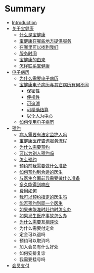 # Summary

* [Introduction](README.md)
* [关于宝健康](chapter1.md)
  * [什么是宝健康](chapter1/bao-jian-kang.md)
  * [宝健康在哪些地方提供服务](chapter1/bao-jian-kang-zai-na-xie-di-fang-ti-gong-fu-wu.md)
  * [在哪里可以找到我们](chapter1/zai-na-li-ke-yi-zhao-dao-wo-men.md)
  * [服务时间](chapter1/fu-wu-shi-jian.md)
  * [宝健康的由来](chapter1/bao-jian-kang-de-you-lai.md)
  * [怎样联系宝健康](chapter1/zen-yang-lian-xi-bao-jian-kang.md)
* [电子病历](dian-zi-bing-li.md)
  * [为什么需要电子病历](dian-zi-bing-li/wei-shi-yao-xu-yao-ge-ren-dian-zi-bing-li.md)
  * [宝健康电子病历与其它病历有何不同](dian-zi-bing-li/bao-jian-kang-dian-zi-bing-li-de-te-dian.md)
    * 保密性
    * [便携性](dian-zi-bing-li/bao-jian-kang-dian-zi-bing-li-de-te-dian/bian-xi-xing.md)
    * [可追溯](dian-zi-bing-li/bao-jian-kang-dian-zi-bing-li-de-te-dian/ke-zhui-su.md)
    * [可精确结算](dian-zi-bing-li/bao-jian-kang-dian-zi-bing-li-de-te-dian/ke-jing-que-jie-suan.md)
    * [以个人为中心](dian-zi-bing-li/bao-jian-kang-dian-zi-bing-li-de-te-dian/ke-jing-que-jie-suan/yi-ge-ren-wei-zhong-xin.md)
  * [如何使用电子病历](dian-zi-bing-li/ru-he-shi-yong-dian-zi-bing-li.md)
* [预约](yu-yue.md)
  * [病人需要有法定监护人吗](yu-yue/bing-ren-xu-yao-you-fa-ding-jian-hu-ren-ma.md)
  * [宝健康医疗咨询服务流程](yu-yue/bao-jian-kang-zi-xun-fu-wu-liu-cheng.md)
  * [为什么需要预约](yu-yue/wei-shi-yao-xu-yao-yu-yue.md)
  * [可以为别人预约吗](yu-yue/ke-yi-wei-bie-ren-yu-yue-ma.md)
  * [怎么预约](yu-yue/zen-yao-yu-yue.md)
  * [预约前我需要做什么准备](yu-yue/yu-yue-qian-wo-xu-yao-zuo-shi-yao-zhun-bei.md)
  * [如何预约到合适的医生](yu-yue/ru-he-yu-yue-dao-he-shi-de-yi-sheng.md)
  * [与医生会面前我需要做什么准备](yu-yue/yu-yi-sheng-hui-mian-qian-wo-xu-yao-zuo-shi-yao-zhun-bei.md)
  * [多久能得到响应](yu-yue/duo-jiu-neng-de-dao-xiang-ying.md)
  * [费用如何](yu-yue/fei-yong-ru-he.md)
  * [我可以预约指定的医生吗](yu-yue/wo-ke-yi-yu-yue-zhi-ding-de-yi-sheng-ma.md)
  * [能否预约到同一个医生](yu-yue/neng-fou-yu-yue-dao-tong-yi-ge-yi-sheng.md)
  * [如果未能准时赴约时怎么办](yu-yue/ru-guo-hui-mian-shi-chi-dao-zen-yao-ban.md)
  * [如果发生医疗事故怎么办](yu-yue/ru-guo-fa-sheng-yi-liao-shi-gu-zen-yao-ban.md)
  * [为什么需要互相评论](yu-yue/wei-shi-yao-xu-yao-hu-xiang-ping-lun.md)
  * 为什么需要付定金
  * 定金可以退吗
  * 预约可以取消吗
  * 加入会员有什么好处
  * 如何安排复诊
  * 我需要挂号吗
* [会员支付](hui-yuan-zhi-fu.md)

